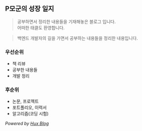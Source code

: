 ## P모군의 성장 일지
> 공부하면서 정리한 내용들을 기재해놓은 블로그 입니다.  
> 어떠한 태클도 환영합니다.  

> 백엔드 개발자의 길을 가면서 공부하는 내용들을 정리한 내용입니다. 

### 우선순위
- 책 리뷰
- 공부한 내용들
- 개발 정리


### 후순위
- 논문, 프로젝트
- 포트폴리오, 이력서
- 알고리즘(코딩 시험)  

*Powered by [Hux Blog][1]*  


[1]: http://huangxuan.me/
